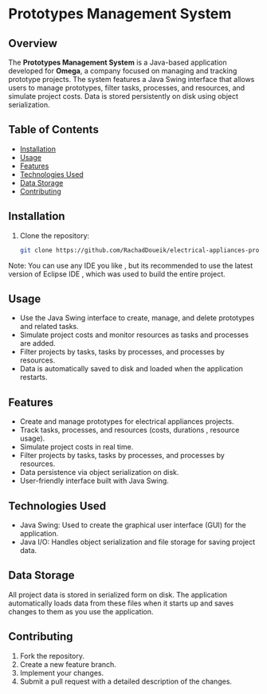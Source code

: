 # Prototypes Management System

## Overview
The **Prototypes Management System** is a Java-based application developed for **Omega**, a company focused on managing and tracking prototype projects. The system features a Java Swing interface that allows users to manage prototypes, filter tasks, processes, and resources, and simulate project costs. Data is stored persistently on disk using object serialization.

## Table of Contents
- [Installation](#installation)
- [Usage](#usage)
- [Features](#features)
- [Technologies Used](#technologies-used)
- [Data Storage](#data-storage)
- [Contributing](#contributing)

## Installation

1. Clone the repository:

   ```bash
   git clone https://github.com/RachadDoueik/electrical-appliances-prototypes-MIS.git

   ```
  Note:  You can use any IDE you like , but its recommended to use the latest version of Eclipse IDE , which was used to build the entire project.

## Usage
- Use the Java Swing interface to create, manage, and delete prototypes and related tasks.
- Simulate project costs and monitor resources as tasks and processes are added.
- Filter projects by tasks, tasks by processes, and processes by resources.
- Data is automatically saved to disk and loaded when the application restarts.



## Features
- Create and manage prototypes for electrical appliances projects.
- Track tasks, processes, and resources (costs, durations , resource usage).
- Simulate project costs in real time.
- Filter projects by tasks, tasks by processes, and processes by resources.
- Data persistence via object serialization on disk.
- User-friendly interface built with Java Swing.
  


## Technologies Used
- Java Swing: Used to create the graphical user interface (GUI) for the application.
- Java I/O: Handles object serialization and file storage for saving project data.



## Data Storage
All project data is stored in serialized form on disk. The application automatically loads data from these files when it starts up and saves changes to them as you use the application.



## Contributing
1. Fork the repository.
2. Create a new feature branch.
3. Implement your changes.
4. Submit a pull request with a detailed description of the changes.
